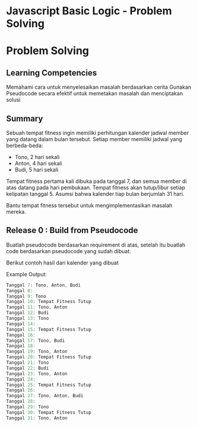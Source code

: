 # Javascript Basic Logic - Problem Solving

# Problem Solving
## Learning Competencies

Memahami cara untuk menyelesaikan masalah berdasarkan cerita
Gunakan Pseudocode secara efektif untuk memetakan masalah dan menciptakan solusi

## Summary

Sebuah tempat fitness ingin memiliki perhitungan kalender jadwal member yang datang dalam bulan tersebut. Setiap member memiliki jadwal yang berbeda-beda:
 - Tono, 2 hari sekali
 - Anton, 4 hari sekali
 - Budi, 5 hari sekali

Tempat fitness pertama kali dibuka pada tanggal 7, dan semua member di atas datang pada hari pembukaan. Tempat fitness akan tutup/libur setiap kelipatan tanggal 5. Asumsi bahwa kalender tiap bulan berjumlah 31 hari.

Bantu tempat fitness tersebut untuk mengimplementasikan masalah mereka.

## Release 0 : Build from Pseudocode

Buatlah pseudocode berdasarkan requirement di atas, setelah itu buatlah code berdasarkan pseudocode yang sudah dibuat.

Berikut contoh hasil dari kalender yang dibuat

Example Output:
```js
Tanggal 7: Tono, Anton, Budi
Tanggal 8:
Tanggal 9: Tono
Tanggal 10: Tempat Fitness Tutup
Tanggal 11: Tono, Anton
Tanggal 12: Budi
Tanggal 13: Tono
Tanggal 14:
Tanggal 15: Tempat Fitness Tutup
Tanggal 16:
Tanggal 17: Tono, Budi
Tanggal 18:
Tanggal 19: Tono, Anton
Tanggal 20: Tempat Fitness Tutup
Tanggal 21: Tono
Tanggal 22: Budi
Tanggal 23: Tono, Anton
Tanggal 24:
Tanggal 25: Tempat Fitness Tutup
Tanggal 26:
Tanggal 27: Tono, Anton, Budi
Tanggal 28:
Tanggal 29: Tono
Tanggal 30: Tempat Fitness Tutup
Tanggal 31: Tono, Anton
```
